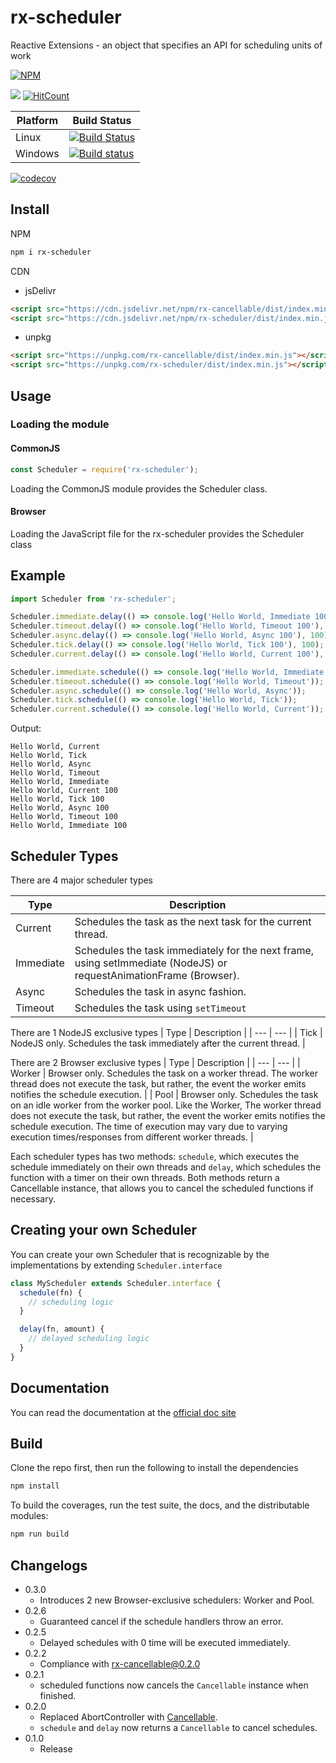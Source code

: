 # rx-scheduler

Reactive Extensions - an object that specifies an API for scheduling units of work

[![NPM](https://nodei.co/npm/rx-scheduler.png)](https://nodei.co/npm/rx-scheduler/)

[![](https://data.jsdelivr.com/v1/package/npm/rx-scheduler/badge)](https://www.jsdelivr.com/package/npm/rx-scheduler)
[![HitCount](http://hits.dwyl.io/lxsmnsyc/rx-scheduler.svg)](http://hits.dwyl.io/lxsmnsyc/rx-scheduler)

| Platform | Build Status |
| --- | --- |
| Linux | [![Build Status](https://travis-ci.org/LXSMNSYC/rx-scheduler.svg?branch=master)](https://travis-ci.org/LXSMNSYC/rx-scheduler) |
| Windows | [![Build status](https://ci.appveyor.com/api/projects/status/mkjwe462uk80axx4?svg=true)](https://ci.appveyor.com/project/LXSMNSYC/rx-scheduler) |


[![codecov](https://codecov.io/gh/LXSMNSYC/rx-scheduler/branch/master/graph/badge.svg)](https://codecov.io/gh/LXSMNSYC/rx-scheduler)

## Install

NPM

```bash
npm i rx-scheduler
```

CDN

* jsDelivr
```html
<script src="https://cdn.jsdelivr.net/npm/rx-cancellable/dist/index.min.js"></script>
<script src="https://cdn.jsdelivr.net/npm/rx-scheduler/dist/index.min.js"></script>
```

* unpkg
```html
<script src="https://unpkg.com/rx-cancellable/dist/index.min.js"></script>
<script src="https://unpkg.com/rx-scheduler/dist/index.min.js"></script>
```

## Usage

### Loading the module

#### CommonJS

```js
const Scheduler = require('rx-scheduler');
```

Loading the CommonJS module provides the Scheduler class.

#### Browser

Loading the JavaScript file for the rx-scheduler provides the Scheduler class

## Example

```js
import Scheduler from 'rx-scheduler';

Scheduler.immediate.delay(() => console.log('Hello World, Immediate 100'), 100);
Scheduler.timeout.delay(() => console.log('Hello World, Timeout 100'), 100);
Scheduler.async.delay(() => console.log('Hello World, Async 100'), 100);
Scheduler.tick.delay(() => console.log('Hello World, Tick 100'), 100);
Scheduler.current.delay(() => console.log('Hello World, Current 100'), 100);

Scheduler.immediate.schedule(() => console.log('Hello World, Immediate'));
Scheduler.timeout.schedule(() => console.log('Hello World, Timeout'));
Scheduler.async.schedule(() => console.log('Hello World, Async'));
Scheduler.tick.schedule(() => console.log('Hello World, Tick'));
Scheduler.current.schedule(() => console.log('Hello World, Current'));
```

Output:

```
Hello World, Current
Hello World, Tick
Hello World, Async
Hello World, Timeout
Hello World, Immediate
Hello World, Current 100
Hello World, Tick 100
Hello World, Async 100
Hello World, Timeout 100
Hello World, Immediate 100
```

## Scheduler Types

There are 4 major scheduler types

| Type | Description |
| --- | --- |
| Current | Schedules the task as the next task for the current thread. |
| Immediate | Schedules the task immediately for the next frame, using setImmediate (NodeJS) or requestAnimationFrame (Browser). |
| Async | Schedules the task in async fashion. |
| Timeout | Schedules the task using ```setTimeout``` |

There are 1 NodeJS exclusive types
| Type | Description |
| --- | --- |
| Tick | NodeJS only. Schedules the task immediately after the current thread. |

There are 2 Browser exclusive types
| Type | Description |
| --- | --- |
| Worker | Browser only. Schedules the task on a worker thread. The worker thread does not execute the task, but rather, the event the worker emits notifies the schedule execution. |
| Pool | Browser only. Schedules the task on an idle worker from the worker pool. Like the Worker, The worker thread does not execute the task, but rather, the event the worker emits notifies the schedule execution. The time of execution may vary due to varying execution times/responses from different worker threads. |

Each scheduler types has two methods: `schedule`, which executes the schedule immediately on their own threads and `delay`, which schedules the function with a timer on their own threads. Both methods return a Cancellable instance, that allows you to cancel the scheduled functions if necessary.

## Creating your own Scheduler

You can create your own Scheduler that is recognizable by the implementations by extending ```Scheduler.interface```

```js
class MyScheduler extends Scheduler.interface {
  schedule(fn) {
    // scheduling logic
  }

  delay(fn, amount) {
    // delayed scheduling logic
  }
}
```

## Documentation

You can read the documentation at the [official doc site](https://lxsmnsyc.github.io/rx-scheduler/)

## Build

Clone the repo first, then run the following to install the dependencies

```bash
npm install
```

To build the coverages, run the test suite, the docs, and the distributable modules:

```bash
npm run build
```

## Changelogs
* 0.3.0
  - Introduces 2 new Browser-exclusive schedulers: Worker and Pool.
* 0.2.6
  - Guaranteed cancel if the schedule handlers throw an error.
* 0.2.5
  - Delayed schedules with 0 time will be executed immediately.
* 0.2.2
  - Compliance with rx-cancellable@0.2.0
* 0.2.1
  - scheduled functions now cancels the `Cancellable` instance when finished.
* 0.2.0
  - Replaced AbortController with [Cancellable](https://lxsmnsyc.github.io/rx-cancellable/).
  - `schedule` and `delay` now returns a `Cancellable` to cancel schedules.
* 0.1.0
  - Release